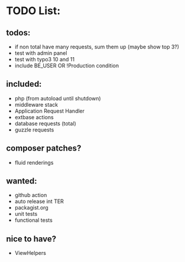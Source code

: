 # TODO List:

## todos:

- if non total have many requests, sum them up (maybe show top 3?)
- test with admin panel
- test with typo3 10 and 11
- include BE_USER OR !Production condition


## included:

- php (from autoload until shutdown)
- middleware stack
- Application Request Handler
- extbase actions
- database requests (total)
- guzzle requests

## composer patches?

- fluid renderings

## wanted:

- github action
- auto release int TER
- packagist.org
- unit tests
- functional tests


## nice to have?

- ViewHelpers
